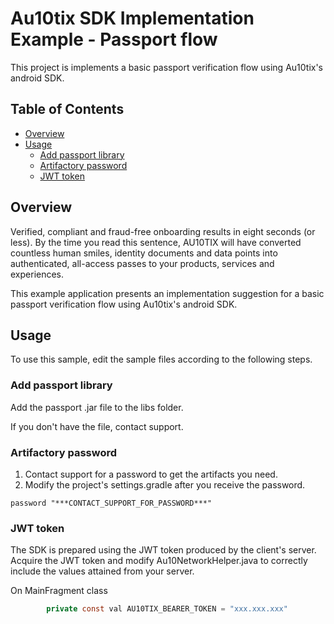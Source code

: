 # Au10tix SDK Implementation Example - Passport flow

This project is implements a basic passport verification flow using Au10tix's android SDK.

## Table of Contents
- [Overview](#overview)
- [Usage](#usage)
    - [Add passport library](#add-passport-library)
    - [Artifactory password](#artifactory-password)
    - [JWT token](#jwt-token)
    

## Overview
Verified, compliant and fraud-free onboarding results in eight seconds (or less). By the time you read this sentence, AU10TIX will have converted countless human smiles, identity documents and data points into authenticated, all-access passes to your products, services and experiences.

This example application presents an implementation suggestion for a basic passport verification flow using Au10tix's android SDK.

## Usage

To use this sample, edit the sample files according to the following steps.

### Add passport library
Add the passport .jar file to the libs folder.

If you don't have the file, contact support.

### Artifactory password
1. Contact support for a password to get the artifacts you need. 
1. Modify the project's settings.gradle after you receive the password. 

```
password "***CONTACT_SUPPORT_FOR_PASSWORD***"
```

### JWT token
The SDK is prepared using the JWT token produced by the client's server.
Acquire the JWT token and modify Au10NetworkHelper.java to correctly include the values attained from your server.

On MainFragment class
```java
        private const val AU10TIX_BEARER_TOKEN = "xxx.xxx.xxx"
```

